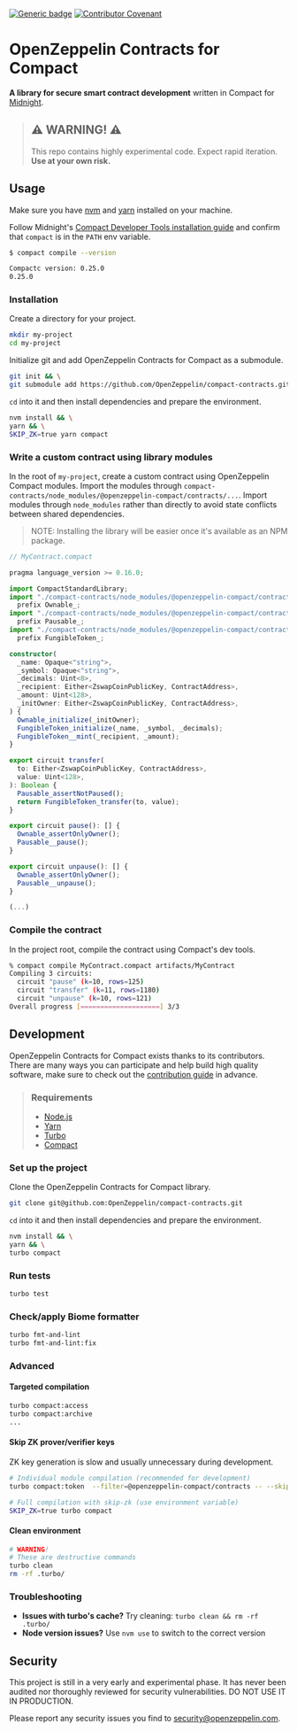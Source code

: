 [![Generic badge](https://img.shields.io/badge/Compact%20Compiler-0.25.0-1abc9c.svg)](https://docs.midnight.network/relnotes/compact)
[![Contributor Covenant](https://img.shields.io/badge/Contributor%20Covenant-2.1-4baaaa.svg)](CODE_OF_CONDUCT.md)

# OpenZeppelin Contracts for Compact

**A library for secure smart contract development** written in Compact for [Midnight](https://midnight.network/).

> ## ⚠️ WARNING! ⚠️
>
> This repo contains highly experimental code.
> Expect rapid iteration.
> **Use at your own risk.**

## Usage

Make sure you have [nvm](https://github.com/nvm-sh/nvm) and [yarn](https://yarnpkg.com/getting-started/install) installed on your machine.

Follow Midnight's [Compact Developer Tools installation guide](https://docs.midnight.network/develop/tutorial/building/#midnight-compact-compiler) and confirm that `compact` is in the `PATH` env variable.

```bash
$ compact compile --version

Compactc version: 0.25.0
0.25.0
```

### Installation

Create a directory for your project.

```bash
mkdir my-project
cd my-project
```

Initialize git and add OpenZeppelin Contracts for Compact as a submodule.

```bash
git init && \
git submodule add https://github.com/OpenZeppelin/compact-contracts.git
```

`cd` into it and then install dependencies and prepare the environment.

```bash
nvm install && \
yarn && \
SKIP_ZK=true yarn compact
```

### Write a custom contract using library modules

In the root of `my-project`, create a custom contract using OpenZeppelin Compact modules.
Import the modules through `compact-contracts/node_modules/@openzeppelin-compact/contracts/...`.
Import modules through `node_modules` rather than directly to avoid state conflicts between shared dependencies.

> NOTE: Installing the library will be easier once it's available as an NPM package.

```typescript
// MyContract.compact

pragma language_version >= 0.16.0;

import CompactStandardLibrary;
import "./compact-contracts/node_modules/@openzeppelin-compact/contracts/src/access/Ownable"
  prefix Ownable_;
import "./compact-contracts/node_modules/@openzeppelin-compact/contracts/src/security/Pausable"
  prefix Pausable_;
import "./compact-contracts/node_modules/@openzeppelin-compact/contracts/src/token/FungibleToken"
  prefix FungibleToken_;

constructor(
  _name: Opaque<"string">,
  _symbol: Opaque<"string">,
  _decimals: Uint<8>,
  _recipient: Either<ZswapCoinPublicKey, ContractAddress>,
  _amount: Uint<128>,
  _initOwner: Either<ZswapCoinPublicKey, ContractAddress>,
) {
  Ownable_initialize(_initOwner);
  FungibleToken_initialize(_name, _symbol, _decimals);
  FungibleToken__mint(_recipient, _amount);
}

export circuit transfer(
  to: Either<ZswapCoinPublicKey, ContractAddress>,
  value: Uint<128>,
): Boolean {
  Pausable_assertNotPaused();
  return FungibleToken_transfer(to, value);
}

export circuit pause(): [] {
  Ownable_assertOnlyOwner();
  Pausable__pause();
}

export circuit unpause(): [] {
  Ownable_assertOnlyOwner();
  Pausable__unpause();
}

(...)
```

### Compile the contract

In the project root, compile the contract using Compact's dev tools.

```bash
% compact compile MyContract.compact artifacts/MyContract
Compiling 3 circuits:
  circuit "pause" (k=10, rows=125)
  circuit "transfer" (k=11, rows=1180)
  circuit "unpause" (k=10, rows=121)
Overall progress [====================] 3/3
```

## Development

OpenZeppelin Contracts for Compact exists thanks to its contributors.
There are many ways you can participate and help build high quality software,
make sure to check out the [contribution guide](CONTRIBUTING.md) in advance.

> ### Requirements
>
> - [Node.js](https://nodejs.org/)
> - [Yarn](https://yarnpkg.com/getting-started/install)
> - [Turbo](https://turborepo.com/docs/getting-started/installation)
> - [Compact](https://docs.midnight.network/blog/compact-developer-tools)

### Set up the project

Clone the OpenZeppelin Contracts for Compact library.

```bash
git clone git@github.com:OpenZeppelin/compact-contracts.git
```

`cd` into it and then install dependencies and prepare the environment.

```bash
nvm install && \
yarn && \
turbo compact
```

### Run tests

```bash
turbo test
```

### Check/apply Biome formatter

```bash
turbo fmt-and-lint
turbo fmt-and-lint:fix
```

### Advanced

#### Targeted compilation

```bash
turbo compact:access
turbo compact:archive
...
```

#### Skip ZK prover/verifier keys

ZK key generation is slow and usually unnecessary during development.

```bash
# Individual module compilation (recommended for development)
turbo compact:token  --filter=@openzeppelin-compact/contracts -- --skip-zk

# Full compilation with skip-zk (use environment variable)
SKIP_ZK=true turbo compact
```

#### Clean environment

```bash
# WARNING!
# These are destructive commands
turbo clean
rm -rf .turbo/
```

### Troubleshooting

- **Issues with turbo's cache?** Try cleaning: `turbo clean && rm -rf .turbo/`
- **Node version issues?** Use `nvm use` to switch to the correct version

## Security

This project is still in a very early and experimental phase. It has never been audited nor thoroughly reviewed for security vulnerabilities. DO NOT USE IT IN PRODUCTION.

Please report any security issues you find to <security@openzeppelin.com>.
